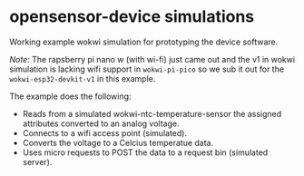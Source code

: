 # opensensor-device simulations
Working example wokwi simulation for prototyping the device software.

*Note:* The rapsberry pi nano w (with wi-fi) just came out and the v1 in wokwi simulation is lacking wifi support in ``wokwi-pi-pico`` so we sub it out for the ``wokwi-esp32-devkit-v1`` in this example.

The example does the following:
* Reads from a simulated wokwi-ntc-temperature-sensor the assigned attributes converted to an analog voltage.
* Connects to a wifi access point (simulated).
* Converts the voltage to a Celcius temperatue data.
* Uses micro requests to POST the data to a request bin (simulated server).
